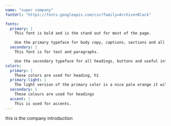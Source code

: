 ```yaml
---
name: "super company"
fontUrl: "https://fonts.googleapis.com/css?family=Archivo+Black"

fonts:
  primary: |
    This font is bold and is the stand out for most of the page.

    Use the primary typeface for body copy, captions, sections and all default text
  secondary: |
    This font is for text and paragraphs.

    Use the secondary typeface for all headings, buttons and useful information
colors:
  primary: |
    These colors are used for heading, h1
  primary-light: |
    The light version of the primary color is a nice pale orange it will be used as the rules inside the nav.
  secondary: |
    These colours are used for headings
  accent: |
    This is used for accents.
---
```


this is the company introduction

